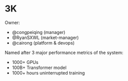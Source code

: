 # 3K

Owner:
* @congpeiqing (manager)
* @RyanSXWL (market-manager)
* @cairong (platform & devops)

Named after 3 major performance metrics of the system:
* 1000+ GPUs
* 100B+ Transformer model
* 1000+ hours uninterrupted training
